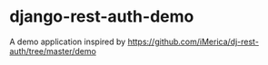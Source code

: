 # django-rest-auth-demo
A demo application inspired by https://github.com/iMerica/dj-rest-auth/tree/master/demo
